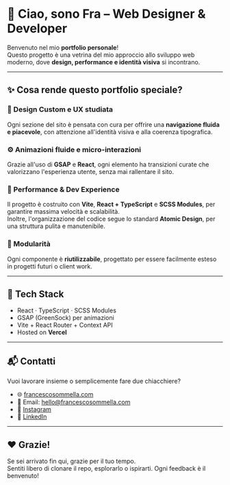 # 👋 Ciao, sono Fra – Web Designer & Developer

Benvenuto nel mio **portfolio personale**!  
Questo progetto è una vetrina del mio approccio allo sviluppo web moderno, dove **design, performance e identità visiva** si incontrano.

---

## ✨ Cosa rende questo portfolio speciale?

### 🎨 Design Custom e UX studiata

Ogni sezione del sito è pensata con cura per offrire una **navigazione fluida e piacevole**, con attenzione all'identità visiva e alla coerenza tipografica.

### ⚙️ Animazioni fluide e micro-interazioni

Grazie all'uso di **GSAP** e **React**, ogni elemento ha transizioni curate che valorizzano l'esperienza utente, senza mai rallentare il sito.

### 🚀 Performance & Dev Experience

Il progetto è costruito con **Vite**, **React + TypeScript** e **SCSS Modules**, per garantire massima velocità e scalabilità.  
Inoltre, l'organizzazione del codice segue lo standard **Atomic Design**, per una struttura pulita e manutenibile.

### 🧩 Modularità

Ogni componente è **riutilizzabile**, progettato per essere facilmente esteso in progetti futuri o client work.

---

## 🧠 Tech Stack

- React · TypeScript · SCSS Modules
- GSAP (GreenSock) per animazioni
- Vite + React Router + Context API
- Hosted on **Vercel**

---

## 📬 Contatti

Vuoi lavorare insieme o semplicemente fare due chiacchiere?

- 🌐 [francescosommella.com](https://www.francescosommella.com)
- 📧 Email: hello@francescosommella.com
- 📸 [Instagram](https://www.instagram.com/francescosommellaa)
- 💼 [LinkedIn](https://www.linkedin.com/in/francescosommellaa)

---

## ❤️ Grazie!

Se sei arrivato fin qui, grazie per il tuo tempo.  
Sentiti libero di clonare il repo, esplorarlo o ispirarti. Ogni feedback è il benvenuto!
